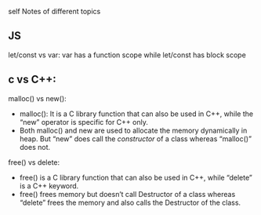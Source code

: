 self Notes of different topics

## JS
let/const vs var:
  var has a function scope while let/const has block scope

## c vs C++:
malloc() vs new(): 

- malloc(): It is a C library function that can also be used in C++, while the “new” operator is specific for C++ only. 
- Both malloc() and new are used to allocate the memory dynamically in heap. But “new” does call the *constructor* of a class whereas “malloc()” does not.

free() vs delete: 

- free() is a C library function that can also be used in C++, while “delete” is a C++ keyword.
- free() frees memory but doesn’t call Destructor of a class whereas “delete” frees the memory and also calls the Destructor of the class.
